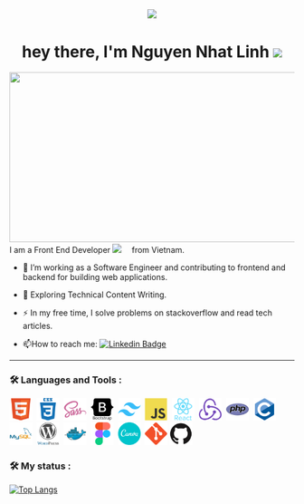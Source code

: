 <div id="header" align="center" style="border-radius : 20px;">
<!--   <img src="https://media.giphy.com/media/M9gbBd9nbDrOTu1Mqx/giphy.gif" width="100"/> -->
<!--   <img src="https://camo.githubusercontent.com/e37ba631e0cde2bcb7c0c4cb4ddcbf9ebc464428f85a85a913fe2287f33ef192/68747470733a2f2f6d656469612e74656e6f722e636f6d2f476653582d753756474d3441414141432f636f64696e672e676966" width="100"/> -->
  <img src="https://media.giphy.com/media/8L0Pky6C83SzkzU55a/giphy.gif" width="100"/>
</div>
<!-- .. xin chào -->
<h1 align="center">
  hey there, I'm Nguyen Nhat Linh 
  <img src="https://media.giphy.com/media/hvRJCLFzcasrR4ia7z/giphy.gif" width="30px"/>
</h1>
<!-- lane  -->
<div align="center">
  <img src="https://media.giphy.com/media/dWesBcTLavkZuG35MI/giphy.gif" width="600" height="300"/>
</div>
<!-- Profile  -->
I am a Front End Developer <img style="display: inline-block;" src="https://media.giphy.com/media/WUlplcMpOCEmTGBtBW/giphy.gif" width="30"> from Vietnam.

- :telescope: I’m working as a Software Engineer and contributing to frontend and backend for building web applications.

- :seedling: Exploring Technical Content Writing.

- :zap: In my free time, I solve problems on stackoverflow and read tech articles.

- :mailbox:How to reach me: [![Linkedin Badge](https://img.shields.io/badge/-nhatlinhis-blue?style=flat&logo=Linkedin&logoColor=white)](https://www.linkedin.com/in/nhatlinhis/)

---

### :hammer_and_wrench: Languages and Tools :

<div>
  <img src="https://github.com/devicons/devicon/blob/master/icons/html5/html5-original.svg" title="HTML5" alt="HTML" width="40" height="40"/>&nbsp;
  <img src="https://github.com/devicons/devicon/blob/master/icons/css3/css3-plain-wordmark.svg"  title="CSS3" alt="CSS" width="40" height="40"/>&nbsp;
  <img src="https://github.com/devicons/devicon/blob/master/icons/sass/sass-original.svg"  title="SASS" alt="SCSS" width="40" height="40"/>&nbsp;
  <img src="https://github.com/devicons/devicon/blob/master/icons/bootstrap/bootstrap-plain-wordmark.svg"  title="BOOSTRAP" alt="SCSS" width="40" height="40"/>&nbsp;
  <img src="https://github.com/devicons/devicon/blob/master/icons/tailwindcss/tailwindcss-plain.svg"  title="tailwindCSS" alt="TAILWINDCSS" width="40" height="40"/>&nbsp;
  <img src="https://github.com/devicons/devicon/blob/master/icons/javascript/javascript-original.svg" title="JavaScript" alt="JavaScript" width="40" height="40"/>&nbsp;
  <img src="https://github.com/devicons/devicon/blob/master/icons/react/react-original-wordmark.svg" title="React" alt="React" width="40" height="40"/>&nbsp;
  <img src="https://github.com/devicons/devicon/blob/master/icons/redux/redux-original.svg" title="Redux" alt="Redux " width="40" height="40"/>&nbsp;
  <img src="https://github.com/devicons/devicon/blob/master/icons/php/php-original.svg" title="PHP"  alt="PHP" width="40" height="40"/>&nbsp;
  <img src="https://github.com/devicons/devicon/blob/master/icons/c/c-original.svg" title="C"  alt="C" width="40" height="40"/>&nbsp;
  <img src="https://github.com/devicons/devicon/blob/master/icons/mysql/mysql-original-wordmark.svg" title="MySQL"  alt="MySQL" width="40" height="40"/>&nbsp;
  <img src="https://github.com/devicons/devicon/blob/master/icons/wordpress/wordpress-original.svg" title="WORDPRESS"  alt="WordPress" width="40" height="40"/>&nbsp;
  <img src="https://github.com/devicons/devicon/blob/master/icons/docker/docker-original.svg" title="DOCKER"  alt="Docker" width="40" height="40"/>&nbsp;
  <img src="https://github.com/devicons/devicon/blob/master/icons/figma/figma-original.svg" title="FIGMA"  alt="Figma" width="40" height="40"/>&nbsp;
  <img src="https://github.com/devicons/devicon/blob/master/icons/canva/canva-original.svg" title="CANVA"  alt="Canva" width="40" height="40"/>&nbsp;
  <img src="https://github.com/devicons/devicon/blob/master/icons/git/git-plain.svg" title="Git" **alt="Git" width="40" height="40"/>
  <img src="https://github.com/devicons/devicon/blob/master/icons/github/github-original.svg" title="Github" **alt="Github" width="40" height="40"/>
</div>


<!-- status work --> 
### :hammer_and_wrench: My status :

[![Top Langs](https://github-readme-stats.vercel.app/api/top-langs/?username=nhatlinhis&layout=donut-vertical)](https://github.com/anuraghazra/github-readme-stats)
